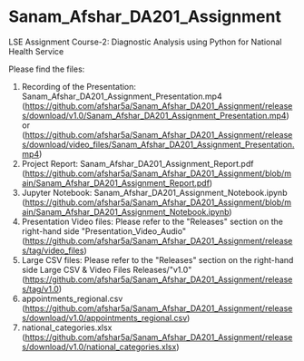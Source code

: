 # Sanam_Afshar_DA201_Assignment
LSE Assignment Course-2: Diagnostic Analysis using Python for National Health Service

Please find the files:
1. Recording of the Presentation: Sanam_Afshar_DA201_Assignment_Presentation.mp4 (https://github.com/afshar5a/Sanam_Afshar_DA201_Assignment/releases/download/v1.0/Sanam_Afshar_DA201_Assignment_Presentation.mp4) or (https://github.com/afshar5a/Sanam_Afshar_DA201_Assignment/releases/download/video_files/Sanam_Afshar_DA201_Assignment_Presentation.mp4)
2. Project Report: Sanam_Afshar_DA201_Assignment_Report.pdf (https://github.com/afshar5a/Sanam_Afshar_DA201_Assignment/blob/main/Sanam_Afshar_DA201_Assignment_Report.pdf)
3. Jupyter Notebook: Sanam_Afshar_DA201_Assignment_Notebook.ipynb (https://github.com/afshar5a/Sanam_Afshar_DA201_Assignment/blob/main/Sanam_Afshar_DA201_Assignment_Notebook.ipynb)
4. Presentation Video files: Please refer to the "Releases" section on the right-hand side "Presentation_Video_Audio" (https://github.com/afshar5a/Sanam_Afshar_DA201_Assignment/releases/tag/video_files)
5. Large CSV files: Please refer to the "Releases" section on the right-hand side Large CSV & Video Files Releases/"v1.0" (https://github.com/afshar5a/Sanam_Afshar_DA201_Assignment/releases/tag/v1.0)
6. appointments_regional.csv (https://github.com/afshar5a/Sanam_Afshar_DA201_Assignment/releases/download/v1.0/appointments_regional.csv)
7. national_categories.xlsx (https://github.com/afshar5a/Sanam_Afshar_DA201_Assignment/releases/download/v1.0/national_categories.xlsx)
